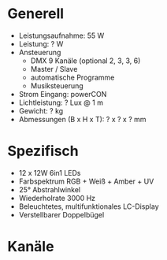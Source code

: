 # Generell

- Leistungsaufnahme: 55 W
- Leistung: ? W
- Ansteuerung
    - DMX 9 Kanäle (optional 2, 3, 3, 6)
    - Master / Slave
    - automatische Programme
    - Musiksteuerung
- Strom Eingang: powerCON
- Lichtleistung: ? Lux @ 1 m
- Gewicht: ? kg
- Abmessungen (B x H x T): ? x ? x ? mm

# Spezifisch

- 12 x 12W 6in1 LEDs
- Farbspektrum RGB + Weiß + Amber + UV
- 25° Abstrahlwinkel
- Wiederholrate 3000 Hz
- Beleuchtetes, multifunktionales LC-Display
- Verstellbarer Doppelbügel

# Kanäle
